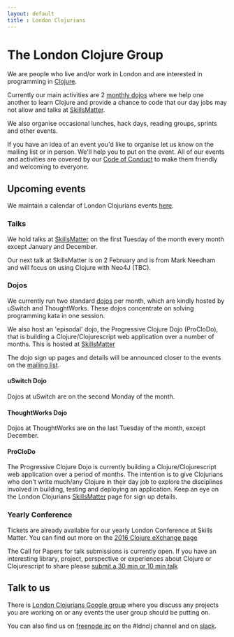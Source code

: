 ```yaml
---
layout: default
title : London Clojurians
---
```


# The London Clojure Group

We are people who live and/or work in London and are interested in programming in [Clojure](http://clojure.org/).

Currently our main activities are 2 [monthly dojos](dojos.html) where
we help one another to learn Clojure and provide a chance to code that
our day jobs may not allow and talks at
[SkillsMatter](https://skillsmatter.com/explore?q=clojure).

We also organise occasional lunches, hack days, reading groups,
sprints and other events.

If you have an idea of an event you'd like to organise let us know on
the mailing list or in person. We'll help you to put on the event. All
of our events and activities are covered by our
[Code of Conduct](code-of-conduct.html) to make them friendly and
welcoming to everyone.

## Upcoming events

We maintain a calendar of London Clojurians events [here](https://www.google.com/calendar/embed?src=otfrom.com_pkatmn3n1ff8l5bvls3cnc01mc%40group.calendar.google.com&ctz=Europe/London).

### Talks

We hold talks at
[SkillsMatter](https://skillsmatter.com/explore?sort_by=asc&q=clojure&location=&content=meetups)
on the first Tuesday of the month every month except January and December.

Our next talk at SkillsMatter is on 2 February and is from Mark
Needham and will focus on using Clojure with Neo4J (TBC).

### Dojos

We currently run two standard [dojos](dojos.html) per month, which are kindly
hosted by uSwitch and ThoughtWorks. These dojos concentrate on solving
programming kata in one session.

We also host an 'episodal' dojo, the Progressive Clojure Dojo (ProCloDo), that is building a
Clojure/Clojurescript web application over a number of months. This is
hosted at [SkillsMatter](https://skillsmatter.com/groups/87-london-clojure-community)

The dojo sign up pages and details will be announced closer to the
events on the
[mailing list](http://groups.google.com/group/london-clojurians).

#### uSwitch Dojo

Dojos at uSwitch are on the second Monday of the month.

#### ThoughtWorks Dojo

Dojos at ThoughtWorks are on the last Tuesday of the month, except
December.

#### ProCloDo

The Progressive Clojure Dojo is currently building a
Clojure/Clojurescript web application over a period of months. The
intention is to give Clojurians who don't write much/any Clojure in
their day job to explore the disciplines involved in building, testing
and deploying an application. Keep an eye on the London Clojurians
[SkillsMatter](https://skillsmatter.com/groups/87-london-clojure-community)
page for sign up details.

### Yearly Conference

Tickets are already available for our yearly London Conference at
Skills Matter. You can find out more on the
[2016 Clojure eXchange page](https://skillsmatter.com/conferences/7430-clojure-exchange-2016)

The Call for Papers for talk submissions is currently open. If you
have an interesting library, project, perspective or experiences about Clojure or
Clojurescript to share please [submit a 30 min or 10 min talk](https://skillsmatter.com/conferences/7430-clojure-exchange-2016#get_involved)

## Talk to us

There is
[London Clojurians Google group](http://groups.google.com/group/london-clojurians)
where you discuss any projects you are working on or any events the user
group should be putting on.

You can also find us on [freenode irc](http://freenode.net/) on the
#ldnclj channel and on [slack](https://clojurians.slack.com).
